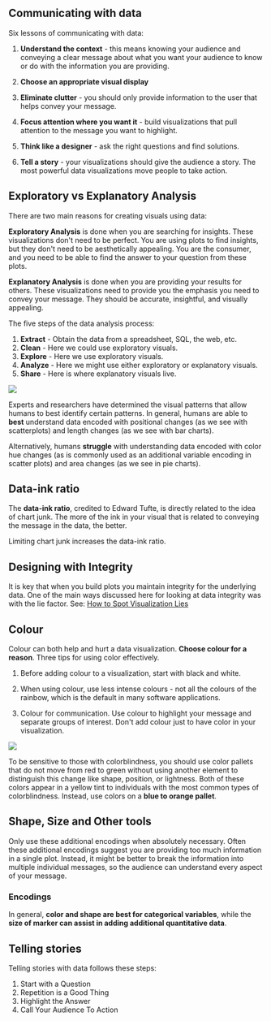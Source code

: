 ## Communicating with data

Six lessons of communicating with data:

1. **Understand the context** - this means knowing your audience and conveying a clear message about what you want your audience to know or do with the information you are providing.

2. **Choose an appropriate visual display** 

3. **Eliminate clutter** - you should only provide information to the user that helps convey your message.

4. **Focus attention where you want it** - build visualizations that pull attention to the message you want to highlight. 

5. **Think like a designer** - ask the right questions and find solutions.

6. **Tell a story** - your visualizations should give the audience a story. The most powerful data visualizations move people to take action.


## Exploratory vs Explanatory Analysis

There are two main reasons for creating visuals using data:

**Exploratory Analysis** is done when you are searching for insights. These visualizations don't need to be perfect. You are using plots to find insights, but they don't need to be aesthetically appealing. You are the consumer, and you need to be able to find the answer to your question from these plots.

**Explanatory Analysis** is done when you are providing your results for others. These visualizations need to provide you the emphasis you need to convey your message. They should be accurate, insightful, and visually appealing.

The five steps of the data analysis process:

1. **Extract** - Obtain the data from a spreadsheet, SQL, the web, etc.
2. **Clean** - Here we could use exploratory visuals.
3. **Explore** - Here we use exploratory visuals.
4. **Analyze** - Here we might use either exploratory or explanatory visuals.
5. **Share** - Here is where explanatory visuals live.

![](https://github.com/lionelmann/dfnd/blob/master/images/chart-design-1.png)

Experts and researchers have determined the visual patterns that allow humans to best identify certain patterns. In general, humans are able to **best** understand data encoded with positional changes (as we see with scatterplots) and length changes (as we see with bar charts).

Alternatively, humans **struggle** with understanding data encoded with color hue changes (as is commonly used as an additional variable encoding in scatter plots) and area changes (as we see in pie charts).

## Data-ink ratio

The **data-ink ratio**, credited to Edward Tufte, is directly related to the idea of chart junk. The more of the ink in your visual that is related to conveying the message in the data, the better.

Limiting chart junk increases the data-ink ratio.

## Designing with Integrity

It is key that when you build plots you maintain integrity for the underlying data. One of the main ways discussed here for looking at data integrity was with the lie factor. See: [How to Spot Visualization Lies](https://flowingdata.com/2017/02/09/how-to-spot-visualization-lies/)

## Colour 

Colour can both help and hurt a data visualization. **Choose colour for a reason**. 
Three tips for using color effectively.

1. Before adding colour to a visualization, start with black and white.

2. When using colour, use less intense colours - not all the colours of the rainbow, which is the default in many software applications.

3. Colour for communication. Use colour to highlight your message and separate groups of interest. Don't add colour just to have color in your visualization.

![](https://github.com/lionelmann/dfnd/blob/master/images/chart-design-2.png)

To be sensitive to those with colorblindness, you should use color pallets that do not move from red to green without using another element to distinguish this change like shape, position, or lightness. Both of these colors appear in a yellow tint to individuals with the most common types of colorblindness. Instead, use colors on a **blue to orange pallet**.

## Shape, Size and Other tools
Only use these additional encodings when absolutely necessary. Often these additional encodings suggest you are providing too much information in a single plot. Instead, it might be better to break the information into multiple individual messages, so the audience can understand every aspect of your message. 

### Encodings
In general, **color and shape are best for categorical variables**, while the **size of marker can assist in adding additional quantitative data**.

## Telling stories

Telling stories with data follows these steps:

1. Start with a Question
2. Repetition is a Good Thing
3. Highlight the Answer
4. Call Your Audience To Action